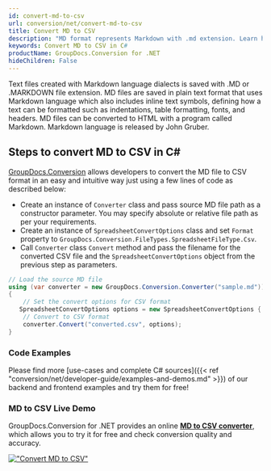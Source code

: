 ```yaml
---
id: convert-md-to-csv
url: conversion/net/convert-md-to-csv
title: Convert MD to CSV
description: "MD format represents Markdown with .md extension. Learn how to convert MD to CSV file programmatically in C# language using GroupDocs.Conversion for .NET library."
keywords: Convert MD to CSV in C#
productName: GroupDocs.Conversion for .NET
hideChildren: False
---
```


Text files created with Markdown language dialects is saved with .MD or .MARKDOWN file extension. MD files are saved in plain text format that uses Markdown language which also includes inline text symbols, defining how a text can be formatted such as indentations, table formatting, fonts, and headers.  MD files can be converted to HTML with a program called Markdown. Markdown language is released by John Gruber.

## Steps to convert MD to CSV in C#

[GroupDocs.Conversion](https://products.groupdocs.com/conversion/net) allows developers to convert the MD file to CSV format in an easy and intuitive way just using a few lines of code as described below:

* Create an instance of `Converter` class and pass source MD file path as a constructor parameter. You may specify absolute or relative file path as per your requirements. 
* Create an instance of `SpreadsheetConvertOptions` class and set `Format` property to `GroupDocs.Conversion.FileTypes.SpreadsheetFileType.Csv`.
* Call `Converter` class `Convert` method and pass the filename for the converted CSV file and the `SpreadsheetConvertOptions` object from the previous step as parameters.

```csharp
// Load the source MD file
using (var converter = new GroupDocs.Conversion.Converter("sample.md"))
{
    // Set the convert options for CSV format
   SpreadsheetConvertOptions options = new SpreadsheetConvertOptions { Format = GroupDocs.Conversion.FileTypes.SpreadsheetFileType.Csv };
    // Convert to CSV format
    converter.Convert("converted.csv", options);
}
```

### Code Examples

Please find more [use-cases and complete C# sources]({{< ref "conversion/net/developer-guide/examples-and-demos.md" >}}) of our backend and frontend examples and try them for free!

### MD to CSV Live Demo

GroupDocs.Conversion for .NET provides an online [**MD to CSV converter**](https://products.groupdocs.app/conversion/md-to-csv), which allows you to try it for free and check conversion quality and accuracy.

[!["Convert MD to CSV"](conversion/net/images/convert-to-csv/convert-md-to-csv.png)](https://products.groupdocs.app/conversion/md-to-csv)